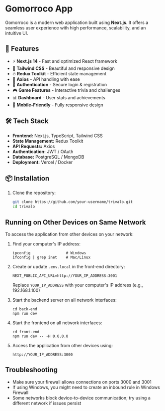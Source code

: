 # Gomorroco App

Gomorroco is a modern web application built using **Next.js**. It offers a seamless user experience with high performance, scalability, and an intuitive UI.

## 🚀 Features

- ⚡ **Next.js 14** - Fast and optimized React framework
- 🎨 **Tailwind CSS** - Beautiful and responsive design
- 🔥 **Redux Toolkit** - Efficient state management
- 📡 **Axios** - API handling with ease
- 🔐 **Authentication** - Secure login & registration
- 🎮 **Game Features** - Interactive trivia and challenges
- 📊 **Dashboard** - User stats and achievements
- 📱 **Mobile-Friendly** - Fully responsive design

## 🛠 Tech Stack

- **Frontend:** Next.js, TypeScript, Tailwind CSS
- **State Management:** Redux Toolkit
- **API Requests:** Axios
- **Authentication:** JWT / OAuth
- **Database:** PostgreSQL / MongoDB
- **Deployment:** Vercel / Docker

## 📦 Installation

1. Clone the repository:
   ```sh
   git clone https://github.com/your-username/trivalo.git
   cd trivalo

## Running on Other Devices on Same Network

To access the application from other devices on your network:

1. Find your computer's IP address:
   ```
   ipconfig                # Windows
   ifconfig | grep inet    # Mac/Linux
   ```

2. Create or update `.env.local` in the front-end directory:
   ```
   NEXT_PUBLIC_API_URL=http://YOUR_IP_ADDRESS:3001
   ```
   Replace `YOUR_IP_ADDRESS` with your computer's IP address (e.g., 192.168.1.100)

3. Start the backend server on all network interfaces:
   ```
   cd back-end
   npm run dev
   ```

4. Start the frontend on all network interfaces:
   ```
   cd front-end
   npm run dev -- -H 0.0.0.0
   ```

5. Access the application from other devices using:
   ```
   http://YOUR_IP_ADDRESS:3000
   ```

## Troubleshooting

- Make sure your firewall allows connections on ports 3000 and 3001
- If using Windows, you might need to create an inbound rule in Windows Firewall
- Some networks block device-to-device communication; try using a different network if issues persist
